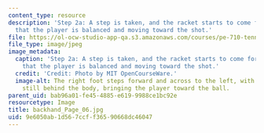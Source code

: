 ```yaml
---
content_type: resource
description: 'Step 2a: A step is taken, and the racket starts to come forward. Note
  that the player is balanced and moving toward the shot.'
file: https://ol-ocw-studio-app-qa.s3.amazonaws.com/courses/pe-710-tennis-spring-2007/9e6050ab1d567ccff36590668dc46047_backhand_Page_06.jpg
file_type: image/jpeg
image_metadata:
  caption: 'Step 2a: A step is taken, and the racket starts to come forward. Note
    that the player is balanced and moving toward the shot.'
  credit: 'Credit: Photo by MIT OpenCourseWare.'
  image-alt: The right foot steps forward and across to the left, with the racket
    still behind the body, bringing the player toward the ball.
parent_uid: bab96a01-fe45-4885-e619-9988ce1bc92e
resourcetype: Image
title: backhand_Page_06.jpg
uid: 9e6050ab-1d56-7ccf-f365-90668dc46047
---
```


